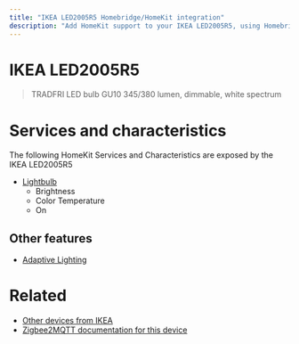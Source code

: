 ```yaml
---
title: "IKEA LED2005R5 Homebridge/HomeKit integration"
description: "Add HomeKit support to your IKEA LED2005R5, using Homebridge, Zigbee2MQTT and homebridge-z2m."
---
```

<!---
This file has been GENERATED using src/docgen/docgen.ts
DO NOT EDIT THIS FILE MANUALLY!
-->
# IKEA LED2005R5
> TRADFRI LED bulb GU10 345/380 lumen, dimmable, white spectrum


# Services and characteristics
The following HomeKit Services and Characteristics are exposed by
the IKEA LED2005R5

* [Lightbulb](../../light.md)
  * Brightness
  * Color Temperature
  * On

## Other features
* [Adaptive Lighting](../../light.md)

# Related
* [Other devices from IKEA](../index.md#ikea)
* [Zigbee2MQTT documentation for this device](https://www.zigbee2mqtt.io/devices/LED2005R5.html)
